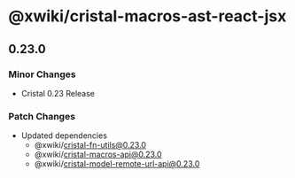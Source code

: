 # @xwiki/cristal-macros-ast-react-jsx

## 0.23.0

### Minor Changes

- Cristal 0.23 Release

### Patch Changes

- Updated dependencies
  - @xwiki/cristal-fn-utils@0.23.0
  - @xwiki/cristal-macros-api@0.23.0
  - @xwiki/cristal-model-remote-url-api@0.23.0
